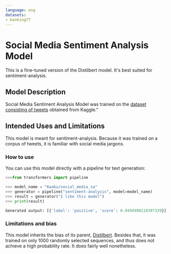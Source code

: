 ```yaml
---
language: eng
datasets:
- banking77
---
```


# Social Media Sentiment Analysis Model
This is a fine-tuned version of the Distilbert model. It's best suited for sentiment-analysis.

## Model Description
Social Media Sentiment Analysis Model was trained on the [dataset consisting of tweets](https://www.kaggle.com/code/mohamednabill7/sentiment-analysis-of-twitter-data/data) obtained from Kaggle."

## Intended Uses and Limitations
This model is meant for sentiment-analysis. Because it was trained on a corpus of tweets, it is familiar with social media jargons.

### How to use

You can use this model directly with a pipeline for text generation:

```python
>>>from transformers import pipeline

>>> model_name = "Kwaku/social_media_sa"
>>> generator = pipeline("sentiment-analysis", model=model_name)
>>> result = generator("I like this model")
>>> print(result)

Generated output: [{'label': 'positive', 'score': 0.9494990110397339}]
```

### Limitations and bias

This model inherits the bias of its parent, [Distilbert](https://huggingface.co/models?other=distilbert).
Besides that, it was trained on only 1000 randomly selected sequences, and thus does not achieve a high probability rate.
It does fairly well nonetheless.